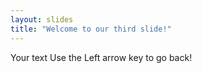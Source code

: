 ```yaml
---
layout: slides
title: "Welcome to our third slide!"
---
```

Your text
Use the Left arrow key to go back!
